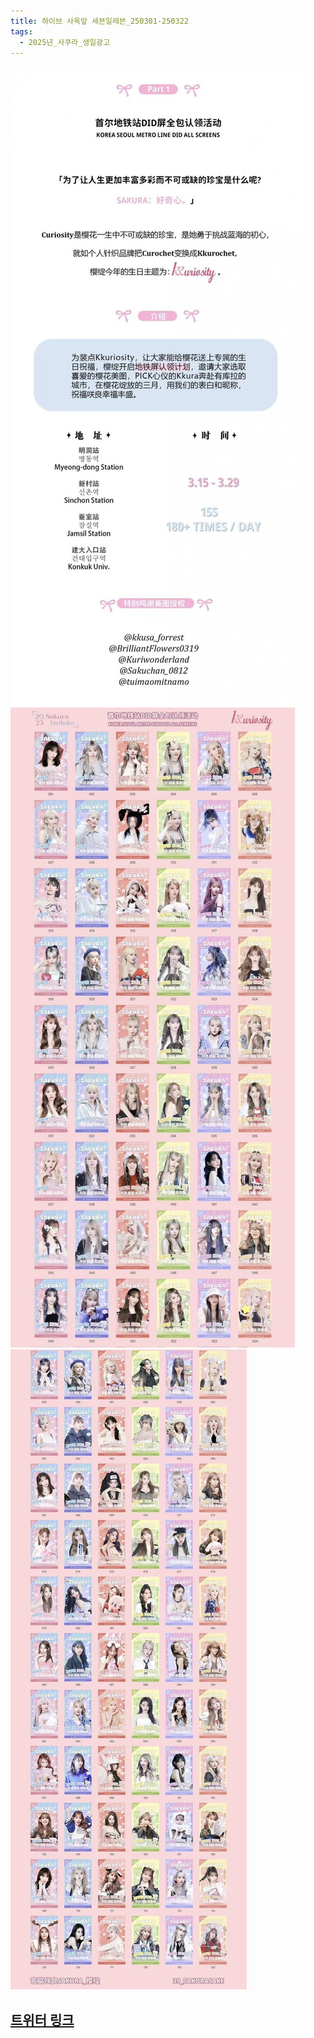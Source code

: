 ```yaml
---
title: 하이브 사옥앞 세븐일레븐_250301-250322
tags:
  - 2025년_사쿠라_생일광고
---
```

<img src="/assets/1741095433.jpg"/>
<img src="/assets/1741095433 (1).jpg"/>
<img src="/assets/1741095433 (2).jpg"/>

## [트위터 링크](https://x.com/39_sakurasake/status/1893466301110054970?t=CZU8SDa4H1WwK8na6Ghf8w&s=19)